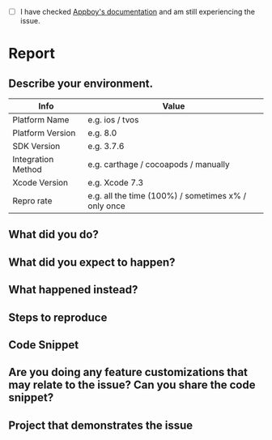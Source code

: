 <!--
Thank you for opening an issue with Appboy! 

If you are experiencing issues with our product, please consider directing your issue to support@appboy.com, as that is the best channel for solving integration issues. Please see the bottom for more explanation.

For other items, like requests for modifications to our SDK or bug reports, please follow the following guidelines while submitting:
-->

* [ ] I have checked [Appboy's documentation](https://www.appboy.com/documentation/iOS/) and am still experiencing the issue.

# Report

## Describe your environment.


 Info                    | Value                               |
-------------------------|-------------------------------------|
 Platform Name           | e.g. ios / tvos
 Platform Version        | e.g. 8.0
 SDK Version             | e.g. 3.7.6
 Integration Method      | e.g. carthage / cocoapods / manually
 Xcode Version           | e.g. Xcode 7.3
 Repro rate              | e.g. all the time (100%) / sometimes x% / only once
 
## What did you do?

<!--
ℹ Please replace this with what you did.  
Example: Integrate Appboy through Cocoapods.
-->

## What did you expect to happen?

<!--
ℹ Please replace this with what you expected to happen.  
Example: Appboy SDK is integrated properly and creating sessions.
-->

## What happened instead?

<!--
ℹ Please replace this with what happened instead.  
Example: Appboy SDK doesn't create any sessions for the test user.
-->

## Steps to reproduce

<!--
ℹ Please give us detailed steps so we can reproduce the issue on our end. This is very important and will help speed up the investigation a lot.
Example:
- Add `pod 'Appboy-iOS-SDK'` to the Podspec file.
- Add `[Appboy startWithApiKey:inApplication:withLaunchOptions:];` method in `application:didFinishLaunchingWithOptions:` method in `AppDelegate.m`.
- Run the app.
-->

## Code Snippet

<!--
ℹ Please send us all code snippets that are relevant to the issue.
-->

## Are you doing any feature customizations that may relate to the issue? Can you share the code snippet?

<!--
ℹ Please provide any code snippets that can help us understand or reproduce the issue.
-->

## Project that demonstrates the issue

<!--
ℹ Please link to a project we can download that reproduces the issue.
-->

<!--
support@appboy.com is our preferred channel for integration issues for several reasons, including: 1) we optimize that channel to solve integration issues so that it is faster and more robust 2) that channel has no risk of leaking sensitive data and integration issues often require logs and other information that could contain private data.
-->
